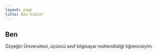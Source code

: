 ```yaml
---
layout: page
title: Ben kimim?
---
```

## Ben
Özyeğin Üniversitesi, üçüncü sınıf bilgisayar mühendisliği öğrencisiyim.
